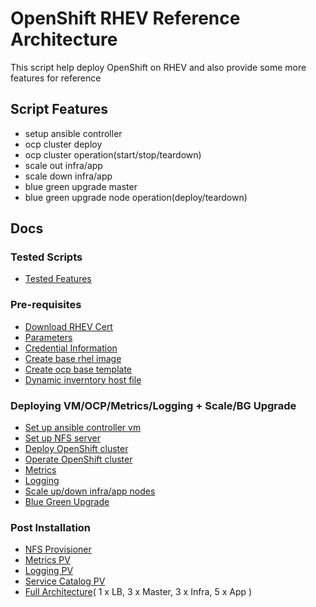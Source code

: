 # OpenShift RHEV Reference Architecture


This script help deploy OpenShift on RHEV and also provide some more features for reference


## Script Features
- setup ansible controller
- ocp cluster deploy
- ocp cluster operation(start/stop/teardown)
- scale out infra/app
- scale down infra/app
- blue green upgrade master
- blue green upgrade node operation(deploy/teardown)

## Docs
### Tested Scripts
- [Tested Features](./docs/tested_scripts.md)

### Pre-requisites
- [Download RHEV Cert](./docs/download-rhev-cert.md)
- [Parameters](./docs/parameters.md)
- [Credential Information](./docs/setup.md)
- [Create base rhel image](./docs/base-rhel-image.md)
- [Create ocp base template](./docs/base-rhel-ocp-template.md)
- [Dynamic inverntory host file](./docs/dynamic_inventory.md)

### Deploying VM/OCP/Metrics/Logging + Scale/BG Upgrade ###
- [Set up ansible controller vm](./docs/ansible-controller-vm.md)
- [Set up NFS server](./docs/setup-nfs.md)
- [Deploy OpenShift cluster](./docs/deploy-ocp-cluster.md)
- [Operate OpenShift cluster](./docs/operate-ocp-cluster.md)
- [Metrics](./docs/metrics.md)
- [Logging](./docs/logging.md)
- [Scale up/down infra/app nodes](./docs/scale-infra-app.md)
- [Blue Green Upgrade](./docs/bg-upgrade.md)
  

### Post Installation
- [NFS Provisioner](https://github.com/Jooho/openshift-first-touch/blob/master/docs/storage/nfs/nfs-client-provisioner.md)
- [Metrics PV](./docs/metrics_pv.md)
- [Logging PV](./docs/logging_pv.md)
- [Service Catalog PV](./docs/service_catalog_pv.md)
- [Full Architecture](./docs/ocp_full_post_install.md)( 1 x LB, 3 x Master, 3 x Infra, 5 x App )


